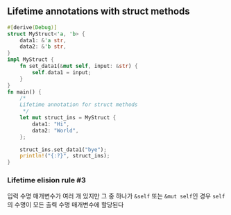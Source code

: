 ## Lifetime annotations with struct methods

```rust
#[derive(Debug)]
struct MyStruct<'a, 'b> {
    data1: &'a str,
    data2: &'b str,
}
impl MyStruct {
    fn set_data1(&mut self, input: &str) {
        self.data1 = input;
    }
}
fn main() {
    /*
    Lifetime annotation for struct methods
     */
    let mut struct_ins = MyStruct {
        data1: "Hi",
        data2: "World",
    };

    struct_ins.set_data1("bye");
    println!("{:?}", struct_ins);
}
```

### Lifetime elision rule #3

입력 수명 매개변수가 여러 개 있지만 그 중 하나가 `&self` 또는 `&mut self`인 경우 `self`의 수명이 모든 출력 수명 매개변수에 할당된다